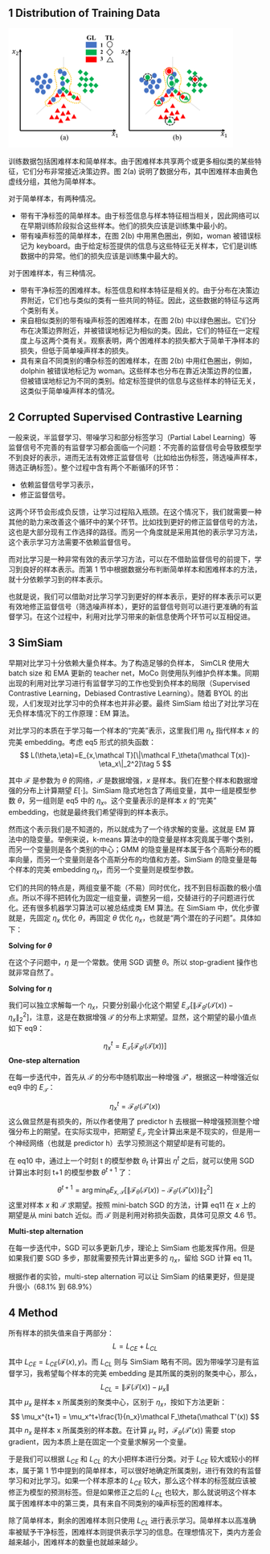 ## 1 Distribution of Training Data

<img src="asset/fig2.png" alt="fig2" style="zoom:50%;" />

训练数据包括困难样本和简单样本。由于困难样本共享两个或更多相似类的某些特征，它们分布非常接近决策边界。图 2(a) 说明了数据分布，其中困难样本由黄色虚线分组，其他为简单样本。

对于简单样本，有两种情况。

* 带有干净标签的简单样本。由于标签信息与样本特征相当相关，因此网络可以在早期训练阶段拟合这些样本。他们的损失应该是训练集中最小的。
* 带有噪声标签的简单样本，在图 2(b) 中用黑色圈出，例如，woman 被错误标记为 keyboard。由于给定标签提供的信息与这些特征无关样本，它们是训练数据中的异常。他们的损失应该是训练集中最大的。

对于困难样本，有三种情况。 

* 带有干净标签的困难样本。标签信息和样本特征是相关的。由于分布在决策边界附近，它们也与类似的类有一些共同的特征。因此，这些数据的特征与这两个类别有关。
* 来自相似类别的带有噪声标签的困难样本，在图 2(b) 中以绿色圈出。它们分布在决策边界附近，并被错误地标记为相似的类。因此，它们的特征在一定程度上与这两个类有关。观察表明，两个困难样本的损失都大于简单干净样本的损失，但低于简单噪声样本的损失。
* 具有来自不同类别的嘈杂标签的困难样本，在图 2(b) 中用红色圈出，例如，dolphin 被错误地标记为 woman。这些样本也分布在靠近决策边界的位置，但被错误地标记为不同的类别。给定标签提供的信息与这些样本的特征无关，这类似于简单噪声样本的情况。

## 2 Corrupted Supervised Contrastive Learning

一般来说，半监督学习、带噪学习和部分标签学习（Partial Label Learning）等监督信号不完善的有监督学习都会面临一个问题：不完善的监督信号会导致模型学不到良好的表示，进而无法有效修正监督信号（比如给出伪标签，筛选噪声样本，筛选正确标签）。整个过程中含有两个不断循环的环节：

* 依赖监督信号学习表示，
* 修正监督信号。

这两个环节会形成负反馈，让学习过程陷入瓶颈。在这个情况下，我们就需要一种其他的助力来改善这个循环中的某个环节。比如找到更好的修正监督信号的方法，这也是大部分现有工作选择的路径。而另一个角度就是采用其他的表示学习方法，这个表示学习方法需要不依赖监督信号。

而对比学习是一种非常有效的表示学习方法，可以在不借助监督信号的前提下，学习到良好的样本表示。而第 1 节中根据数据分布判断简单样本和困难样本的方法，就十分依赖学习到的样本表示。

也就是说，我们可以借助对比学习学习到更好的样本表示，更好的样本表示可以更有效地修正监督信号（筛选噪声样本），更好的监督信号则可以进行更准确的有监督学习。在这个过程中，利用对比学习带来的新信息使两个环节可以互相促进。

## 3 SimSiam

早期对比学习十分依赖大量负样本。为了构造足够的负样本， SimCLR 使用大 batch size 和 EMA 更新的 teacher net，MoCo 则使用队列维护负样本集。同期出现的利用对比学习进行有监督学习的工作也受到负样本的局限（Supervised Contrastive Learning，Debiased Contrastive Learning）。随着 BYOL 的出现，人们发现对比学习中的负样本也并非必要。最终 SimSiam 给出了对比学习在无负样本情况下的工作原理：EM 算法。

对比学习的本质在于学习每一个样本的“完美”表示，这里我们用 $\eta_x$ 指代样本 $x$​ 的完美 embedding。考虑 eq5 形式的损失函数：
$$
L(\theta,\eta)=E_{x,\mathcal T}[\|\mathcal F_\theta(\mathcal T(x))-\eta_x\|_2^2]\tag 5
$$


其中 $\mathcal F$ 是参数为 $\theta$ 的网络，$\mathcal T$ 是数据增强，$x$ 是样本。我们在整个样本和数据增强的分布上计算期望 $E[\cdot]$。SimSiam 隐式地包含了两组变量，其中一组是模型参数 $\theta$，另一组则是 eq5 中的 $\eta_x$。这个变量表示的是样本 $x$ 的“完美” embedding，也就是最终我们希望得到的样本表示。

然而这个表示我们是不知道的，所以就成为了一个待求解的变量。这就是 EM 算法中的隐变量。举例来说，k-means 算法中的隐变量是样本究竟属于哪个类别，而另一个变量则是各个类别的中心；GMM 的隐变量是样本属于各个高斯分布的概率向量，而另一个变量则是各个高斯分布的均值和方差。SimSiam 的隐变量是每个样本的完美 embedding $\eta_x$，而另一个变量则是模型参数。

它们的共同的特点是，两组变量不能（不易）同时优化，找不到目标函数的极小值点。所以不得不把转化为固定一组变量，调整另一组，交替进行的子问题进行优化。还有很多机器学习算法可以被总结成类 EM 算法。在 SimSiam 中，优化步骤就是，先固定 $\eta_x$ 优化 $\theta$，再固定 $\theta$ 优化 $\eta_x$，也就是“两个潜在的子问题”。具体如下：

**Solving for $\theta$**

在这个子问题中，$\eta$ 是一个常数。使用 SGD 调整 $\theta$。所以 stop-gradient 操作也就非常自然了。

**Solving for $\eta$**

我们可以独立求解每一个 $\eta_x$，只要分别最小化这个期望 $E_{\mathcal{T}}[\|\mathcal F_{\theta^t}(\mathcal T(x))-\eta_x\|^2_2]$，注意，这是在数据增强 $\mathcal T$ 的分布上求期望。显然，这个期望的最小值点如下 eq9：

$$
\eta^t_x=E_{\mathcal T}[\mathcal F_{\theta^t}(\mathcal T(x))] \tag{9}
$$
**One-step alternation**

在每一步迭代中，首先从 $\mathcal T$ 的分布中随机取出一种增强 $\mathcal T'$，根据这一种增强近似 eq9 中的 $E_\mathcal T$：

$$
\eta^t_x=\mathcal F_{\theta^t}(\mathcal T'(x)) \tag {10}
$$
这么做显然是有损失的，所以作者使用了 predictor h 去根据一种增强预测整个增强分布上的期望。在实际实现中，把期望 $E_\mathcal T$ 完全计算出来是不现实的，但是用一个神经网络（也就是 predictor h）去学习预测这个期望却是有可能的。

在 eq10 中，通过上一个时刻 t 的模型参数 $\theta_t$ 计算出 $\eta^t$ 之后，就可以使用 SGD 计算出本时刻 t+1 的模型参数 $\theta^{t+1}$ 了：

$$
\theta^{t+1}=\arg\min_\theta E_{x,\mathcal T}[\|\mathcal F_\theta(\mathcal T(x))-\mathcal F_{\theta^t}(\mathcal T'(x))\|^2_2]\tag {11}
$$
这里对样本 $x$ 和 $\mathcal T$ 求期望。按照 mini-batch SGD 的方法，计算 eq11 在 $x$ 上的期望是从 mini batch 近似。而 $\mathcal T$ 则是利用对称损失函数，具体可见原文 4.6 节。

**Multi-step alternation**

在每一步迭代中，SGD 可以多更新几步，理论上 SimSiam 也能发挥作用。但是如果我们要 SGD 多步，那就需要预先计算出更多的 $\eta_x$，留给 SGD 计算 eq 11。

根据作者的实验，multi-step alternation 可以让 SimSiam 的结果更好，但是提升很小（68.1% 到 68.9%）

## 4 Method

所有样本的损失值来自于两部分：
$$
L=L_{CE}+L_{CL}
$$
其中 $L_{CE} = L_{CE}(\mathcal F(x),y)$。而 $L_{CL}$ 则与 SimSiam 略有不同。因为带噪学习是有监督学习，我希望每个样本的完美 embedding 是其所属的类别的聚类中心，那么，
$$
L_{CL} = \|\mathcal F(\mathcal T(x))-\mu_x\|
$$
其中 $\mu_x$ 是样本 x 所属类别的聚类中心，区别于 $\eta_x$，按如下方法更新：
$$
\mu_x^{t+1} = \mu_x^t+\frac{1}{n_x}\mathcal F_\theta(\mathcal T'(x))
$$
其中 $n_x$ 是样本 x 所属类别的样本数。在计算 $\mu_x$ 时，$\mathcal F_\theta(\mathcal T'(x))$ 需要 stop gradient，因为本质上是在固定一个变量求解另一个变量。

于是我们可以根据 $L_{CE}$ 和 $L_{CL}$ 的大小把样本进行分类。对于 $L_{CE}$ 较大或较小的样本，属于第 1 节中提到的简单样本，可以很好地确定所属类别，进行有效的有监督学习和对比学习。如果一个样本原本的 $L_{CE}$ 较大，那么这个样本的标签就应该被修正为模型的预测标签。但是如果修正之后的 $L_{CL}$ 也较大，那么就说明这个样本属于困难样本中的第三类，具有来自不同类别的噪声标签的困难样本。

除了简单样本，剩余的困难样本则只使用 $L_{CL}$ 进行表示学习。简单样本以高准确率被赋予干净标签，困难样本则提供表示学习的信息。在理想情况下，类内方差会越来越小，困难样本的数量也就越来越少。































